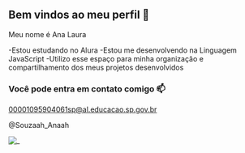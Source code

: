## Bem vindos ao meu perfil 💙

Meu nome é Ana Laura 

-Estou estudando no Alura
-Estou me desenvolvendo na Linguagem JavaScript
-Utilizo esse espaço para minha organização e compartilhamento dos meus projetos desenvolvidos

### Você pode entra em contato comigo 📫

00001095904061sp@al.educacao.sp.gov.br

@Souzaah_Anaah

![_](https://media1.tenor.com/m/H5Xupm7ydEcAAAAC/happy.gif)
